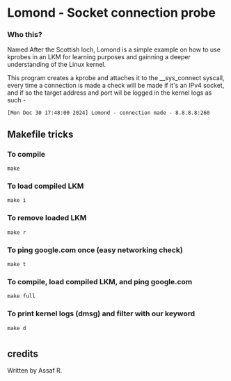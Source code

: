 # Lomond - Socket connection probe
### Who this?
Named After the Scottish loch, Lomond is a simple example on how to use kprobes in an LKM for learning purposes and gainning a deeper understanding of the Linux kernel.

This program creates a kprobe and attaches it to the __sys_connect syscall, every time a connection is made a check will be made if it's an IPv4 socket, and if so the target address and port wil be logged in the kernel logs as such - 
```
[Mon Dec 30 17:48:00 2024] Lomond - connection made - 8.8.8.8:260
```

## Makefile tricks

### To compile
```
make
```
### To load compiled LKM
```
make i
```
### To remove loaded LKM
```
make r
```
### To ping google.com once (easy networking check)
```
make t
```
### To compile, load compiled LKM, and ping google.com
```
make full
```
### To print kernel logs (dmsg) and filter with our keyword
```
make d
```
#
## credits
Written by Assaf R.